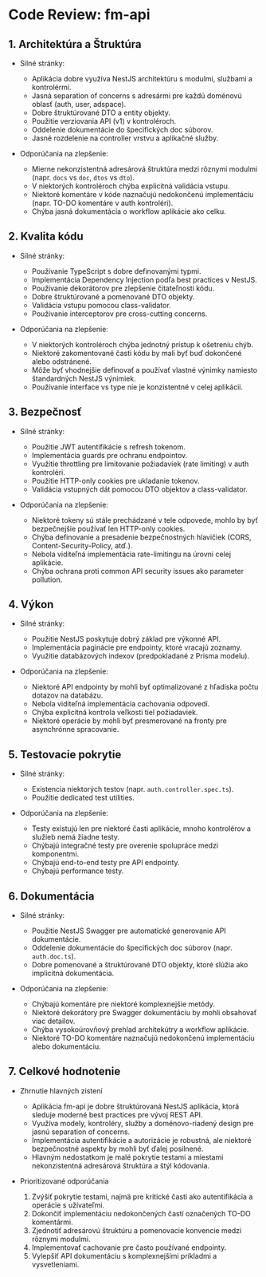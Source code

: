 # Code Review: fm-api

## 1. Architektúra a Štruktúra
- Silné stránky:
  - Aplikácia dobre využíva NestJS architektúru s modulmi, službami a kontrolérmi.
  - Jasná separation of concerns s adresármi pre každú doménovú oblasť (auth, user, adspace).
  - Dobre štruktúrované DTO a entity objekty.
  - Použitie verziovania API (v1) v kontroléroch.
  - Oddelenie dokumentácie do špecifických doc súborov.
  - Jasné rozdelenie na controller vrstvu a aplikačné služby.
  
- Odporúčania na zlepšenie:
  - Mierne nekonzistentná adresárová štruktúra medzi rôznymi modulmi (napr. `docs` vs `doc`, `dtos` vs `dto`).
  - V niektorých kontroléroch chýba explicitná validácia vstupu.
  - Niektoré komentáre v kóde naznačujú nedokončenú implementáciu (napr. TO-DO komentáre v auth kontroléri).
  - Chýba jasná dokumentácia o workflow aplikácie ako celku.

## 2. Kvalita kódu
- Silné stránky:
  - Používanie TypeScript s dobre definovanými typmi.
  - Implementácia Dependency Injection podľa best practices v NestJS.
  - Používanie dekorátorov pre zlepšenie čitateľnosti kódu.
  - Dobre štruktúrované a pomenované DTO objekty.
  - Validácia vstupu pomocou class-validator.
  - Používanie interceptorov pre cross-cutting concerns.
  
- Odporúčania na zlepšenie:
  - V niektorých kontroléroch chýba jednotný prístup k ošetreniu chýb.
  - Niektoré zakomentované časti kódu by mali byť buď dokončené alebo odstránené.
  - Môže byť vhodnejšie definovať a používať vlastné výnimky namiesto štandardných NestJS výnimiek.
  - Používanie interface vs type nie je konzistentné v celej aplikácii.

## 3. Bezpečnosť
- Silné stránky:
  - Použitie JWT autentifikácie s refresh tokenom.
  - Implementácia guards pre ochranu endpointov.
  - Využitie throttling pre limitovanie požiadaviek (rate limiting) v auth kontroléri.
  - Použitie HTTP-only cookies pre ukladanie tokenov.
  - Validácia vstupných dát pomocou DTO objektov a class-validator.
  
- Odporúčania na zlepšenie:
  - Niektoré tokeny sú stále prechádzané v tele odpovede, mohlo by byť bezpečnejšie používať len HTTP-only cookies.
  - Chýba definovanie a presadenie bezpečnostných hlavičiek (CORS, Content-Security-Policy, atď.).
  - Nebola viditeľná implementácia rate-limitingu na úrovni celej aplikácie.
  - Chýba ochrana proti common API security issues ako parameter pollution.

## 4. Výkon
- Silné stránky:
  - Použitie NestJS poskytuje dobrý základ pre výkonné API.
  - Implementácia paginácie pre endpointy, ktoré vracajú zoznamy.
  - Využitie databázových indexov (predpokladané z Prisma modelu).
  
- Odporúčania na zlepšenie:
  - Niektoré API endpointy by mohli byť optimalizované z hľadiska počtu dotazov na databázu.
  - Nebola viditeľná implementácia cachovania odpovedí.
  - Chýba explicitná kontrola veľkosti tiel požiadaviek.
  - Niektoré operácie by mohli byť presmerované na fronty pre asynchrónne spracovanie.

## 5. Testovacie pokrytie
- Silné stránky:
  - Existencia niektorých testov (napr. `auth.controller.spec.ts`).
  - Použitie dedicated test utilities.
  
- Odporúčania na zlepšenie:
  - Testy existujú len pre niektoré časti aplikácie, mnoho kontrolérov a služieb nemá žiadne testy.
  - Chýbajú integračné testy pre overenie spolupráce medzi komponentmi.
  - Chýbajú end-to-end testy pre API endpointy.
  - Chýbajú performance testy.

## 6. Dokumentácia
- Silné stránky:
  - Použitie NestJS Swagger pre automatické generovanie API dokumentácie.
  - Oddelenie dokumentácie do špecifických doc súborov (napr. `auth.doc.ts`).
  - Dobre pomenované a štruktúrované DTO objekty, ktoré slúžia ako implicitná dokumentácia.
  
- Odporúčania na zlepšenie:
  - Chýbajú komentáre pre niektoré komplexnejšie metódy.
  - Niektoré dekorátory pre Swagger dokumentáciu by mohli obsahovať viac detailov.
  - Chýba vysokoúrovňový prehlad architekútry a workflow aplikácie.
  - Niektoré TO-DO komentáre naznačujú nedokončenú implementáciu alebo dokumentáciu.

## 7. Celkové hodnotenie
- Zhrnutie hlavných zistení
  - Aplikácia fm-api je dobre štruktúrovaná NestJS aplikácia, ktorá sleduje moderné best practices pre vývoj REST API.
  - Využíva modely, kontroléry, služby a doménovo-riadený design pre jasnú separation of concerns.
  - Implementácia autentifikácie a autorizácie je robustná, ale niektoré bezpečnostné aspekty by mohli byť ďalej posilnené.
  - Hlavným nedostatkom je malé pokrytie testami a miestami nekonzistentná adresárová štruktúra a štýl kódovania.

- Prioritizované odporúčania
  1. Zvýšiť pokrytie testami, najmä pre kritické časti ako autentifikácia a operácie s užívateľmi.
  2. Dokončiť implementáciu nedokončených častí označených TO-DO komentármi.
  3. Zjednotiť adresárovú štruktúru a pomenovacie konvencie medzi rôznymi modulmi.
  4. Implementovať cachovanie pre často používané endpointy.
  5. Vylepšiť API dokumentáciu s komplexnejšími príkladmi a vysvetleniami.
